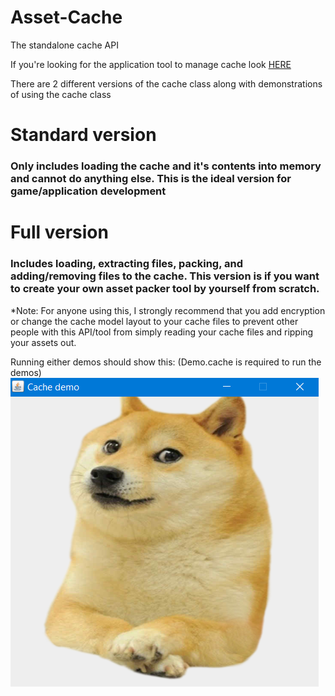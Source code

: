 # Asset-Cache
The standalone cache API

If you're looking for the application tool to manage cache look [HERE](https://github.com/DTanJP/Asset-Cache-Packer)

There are 2 different versions of the cache class along with demonstrations of using the cache class

# Standard version
### Only includes loading the cache and it's contents into memory and cannot do anything else. This is the ideal version for game/application development

# Full version
### Includes loading, extracting files, packing, and adding/removing files to the cache. This version is if you want to create your own asset packer tool by yourself from scratch.

*Note: For anyone using this, I strongly recommend that you add encryption or change the cache model layout to your cache files to prevent other people with this API/tool from simply reading your cache files and ripping your assets out.

Running either demos should show this: (Demo.cache is required to run the demos)
![Demo screenshot](https://raw.githubusercontent.com/DTanJP/Asset-Cache/master/images/Screenshot_1.png)
